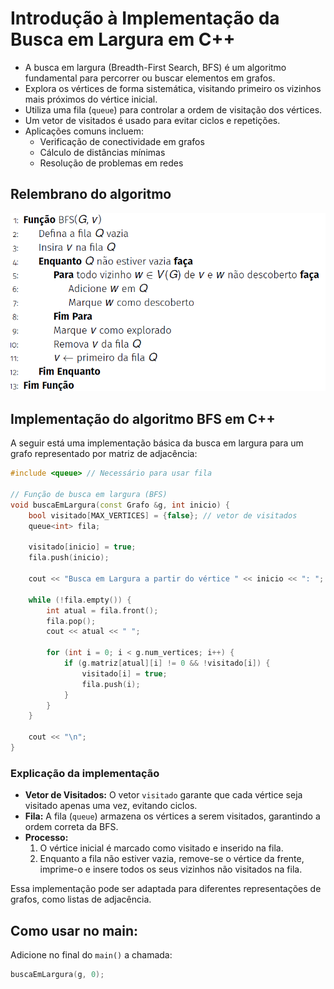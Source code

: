 # Introdução à Implementação da Busca em Largura em C++

- A busca em largura (Breadth-First Search, BFS) é um algoritmo fundamental para percorrer ou buscar elementos em grafos.
- Explora os vértices de forma sistemática, visitando primeiro os vizinhos mais próximos do vértice inicial.
- Utiliza uma fila (`queue`) para controlar a ordem de visitação dos vértices.
- Um vetor de visitados é usado para evitar ciclos e repetições.
- Aplicações comuns incluem:
    - Verificação de conectividade em grafos
    - Cálculo de distâncias mínimas
    - Resolução de problemas em redes


## Relembrano do algoritmo

![Ilustração do algoritmo BFS](Imagens/BFS.png)

## Implementação do algoritmo BFS em C++

A seguir está uma implementação básica da busca em largura para um grafo representado por matriz de adjacência:

```cpp
#include <queue> // Necessário para usar fila

// Função de busca em largura (BFS)
void buscaEmLargura(const Grafo &g, int inicio) {
    bool visitado[MAX_VERTICES] = {false}; // vetor de visitados
    queue<int> fila;

    visitado[inicio] = true;
    fila.push(inicio);

    cout << "Busca em Largura a partir do vértice " << inicio << ": ";

    while (!fila.empty()) {
        int atual = fila.front();
        fila.pop();
        cout << atual << " ";

        for (int i = 0; i < g.num_vertices; i++) {
            if (g.matriz[atual][i] != 0 && !visitado[i]) {
                visitado[i] = true;
                fila.push(i);
            }
        }
    }

    cout << "\n";
}
```

### Explicação da implementação

- **Vetor de Visitados:** O vetor `visitado` garante que cada vértice seja visitado apenas uma vez, evitando ciclos.
- **Fila:** A fila (`queue`) armazena os vértices a serem visitados, garantindo a ordem correta da BFS.
- **Processo:** 
    1. O vértice inicial é marcado como visitado e inserido na fila.
    2. Enquanto a fila não estiver vazia, remove-se o vértice da frente, imprime-o e insere todos os seus vizinhos não visitados na fila.

Essa implementação pode ser adaptada para diferentes representações de grafos, como listas de adjacência.


## Como usar no main:
Adicione no final do `main()` a chamada:

```C++
buscaEmLargura(g, 0);
```